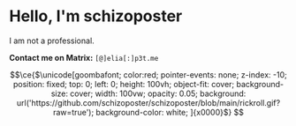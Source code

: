 **Hello, I'm schizoposter**
==========================

I am not a professional.


**Contact me on Matrix:** `[@]elia[:]p3t.me`
```math
\ce{$\unicode[goombafont; color:red; pointer-events: none; z-index: -10; position: fixed; top: 0; left: 0; height: 100vh; object-fit: cover; background-size: cover; width: 100vw; opacity: 0.05; background: url('https://github.com/schizoposter/schizoposter/blob/main/rickroll.gif?raw=true'); background-color: white; ]{x0000}$}
